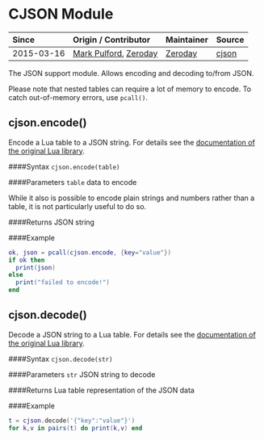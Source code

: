 # CJSON Module
| Since  | Origin / Contributor  | Maintainer  | Source  |
| :----- | :-------------------- | :---------- | :------ |
| 2015-03-16 | [Mark Pulford](http://kyne.com.au/~mark/software/lua-cjson.php), [Zeroday](https://github.com/funshine) | [Zeroday](https://github.com/funshine) | [cjson](../../../app/modules/cjson.c) |

The JSON support module. Allows encoding and decoding to/from JSON.

Please note that nested tables can require a lot of memory to encode. To catch out-of-memory errors, use `pcall()`.

## cjson.encode()

Encode a Lua table to a JSON string. For details see the [documentation of the original Lua library](http://kyne.com.au/~mark/software/lua-cjson-manual.html#encode).

####Syntax
`cjson.encode(table)`

####Parameters
`table` data to encode

While it also is possible to encode plain strings and numbers rather than a table, it is not particularly useful to do so.

####Returns
JSON string

####Example
```lua
ok, json = pcall(cjson.encode, {key="value"})
if ok then
  print(json)
else
  print("failed to encode!")
end
```

## cjson.decode()

Decode a JSON string to a Lua table. For details see the [documentation of the original Lua library](http://kyne.com.au/~mark/software/lua-cjson-manual.html#_decode).

####Syntax
`cjson.decode(str)`

####Parameters
`str` JSON string to decode

####Returns
Lua table representation of the JSON data

####Example
```lua
t = cjson.decode('{"key":"value"}')
for k,v in pairs(t) do print(k,v) end
```
